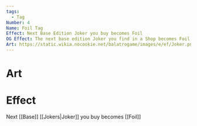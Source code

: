 ```yaml
---
tags:
  - Tag
Number: 4
Name: Foil Tag
Effect: Next Base Edition Joker you buy becomes Foil
OG Effect: The next base edition Joker you find in a Shop becomes Foil (+50 Chips) and free.
Art: https://static.wikia.nocookie.net/balatrogame/images/e/ef/Joker.png/revision/latest?cb=20230925003651
---
```

# Art
# Effect
Next [[Base]] [[Jokers|Joker]] you buy becomes [[Foil]]